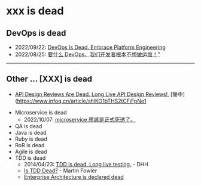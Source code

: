 # xxx is dead

## DevOps is dead

- 2022/09/22: [DevOps Is Dead. Embrace Platform Engineering](https://thenewstack.io/devops-is-dead-embrace-platform-engineering/)
- 2022/08/25: [要什么 DevOps，我们开发者根本不想做运维！”](https://www.infoq.cn/article/FfBlx8SYkV9hDBsgolqu)

---
## Other ... [XXX] is dead

- [API Design Reviews Are Dead. Long Live API Design Reviews!](https://www.infoq.com/articles/api-design-review/), [簡中](https://www.infoq.cn/article/shlKO1bTHS2tCFiFpNe1
* Microservice is dead
  - 2022/10/07: [microservice 應該是正式死透了。
](https://www.facebook.com/mosky.liu/posts/pfbid02gTxk8jYS1QQXBiTyG7yZHypyWPQhFCzqXRM93YGrkJAHpm445VmMSTcgqpFJx8EUl)
* QA is dead
* Java is dead
* Ruby is dead
* RoR is dead
* Agile is dead
* TDD is dead
  - 2014/04/23: [TDD is dead. Long live testing.](https://dhh.dk/2014/tdd-is-dead-long-live-testing.html) - DHH
  - [Is TDD Dead?](https://martinfowler.com/articles/is-tdd-dead/) - Martin Fowler
  - [Enterprise Architecture is declared dead](https://www.linkedin.com/pulse/enterprise-architecture-declared-dead-reid-hauke-t%C3%B8nnesen/)
